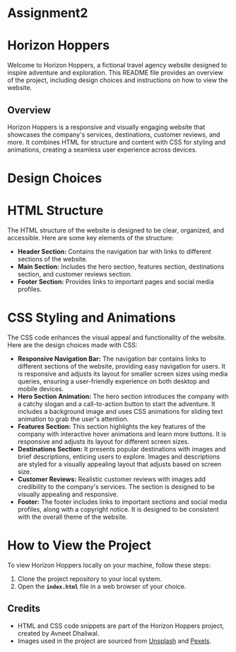 # Assignment2
# Horizon Hoppers

Welcome to Horizon Hoppers, a fictional travel agency website designed to inspire adventure and exploration. This README file provides an overview of the project, including design choices and instructions on how to view the website.

## Overview

Horizon Hoppers is a responsive and visually engaging website that showcases the company's services, destinations, customer reviews, and more. It combines HTML for structure and content with CSS for styling and animations, creating a seamless user experience across devices.

# Design Choices

# HTML Structure

The HTML structure of the website is designed to be clear, organized, and accessible. Here are some key elements of the structure:

- **Header Section:** Contains the navigation bar with links to different sections of the website.
- **Main Section:** Includes the hero section, features section, destinations section, and customer reviews section.
- **Footer Section:** Provides links to important pages and social media profiles.

# CSS Styling and Animations

The CSS code enhances the visual appeal and functionality of the website. Here are the design choices made with CSS:

- **Responsive Navigation Bar:** The navigation bar contains links to different sections of the website, providing easy navigation for users. It is responsive and adjusts its layout for smaller screen sizes using media queries, ensuring a user-friendly experience on both desktop and mobile devices.
- **Hero Section Animation:** The hero section introduces the company with a catchy slogan and a call-to-action button to start the adventure. It includes a background image and uses CSS animations for sliding text animation to grab the user's attention.
- **Features Section:** This section highlights the key features of the company with interactive hover animations and learn more buttons. It is responsive and adjusts its layout for different screen sizes. 
- **Destinations Section:** It presents popular destinations with images and brief descriptions, enticing users to explore. Images and descriptions are styled for a visually appealing layout that adjusts based on screen size.
- **Customer Reviews:** Realistic customer reviews with images add credibility to the company's services. The section is designed to be visually appealing and responsive. 
- **Footer:** The footer includes links to important sections and social media profiles, along with a copyright notice. It is designed to be consistent with the overall theme of the website.

# How to View the Project

To view Horizon Hoppers locally on your machine, follow these steps:

1. Clone the project repository to your local system.
2. Open the **`index.html`** file in a web browser of your choice.


## Credits

- HTML and CSS code snippets are part of the Horizon Hoppers project, created by Avneet Dhaliwal.
- Images used in the project are sourced from [Unsplash](https://unsplash.com/) and [Pexels](https://www.pexels.com/).
